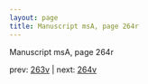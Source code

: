 ```yaml
---
layout: page
title: Manuscript msA, page 264r
---
```


Manuscript msA, page 264r

prev:  [263v](../263v) | next:  [264v](../264v)